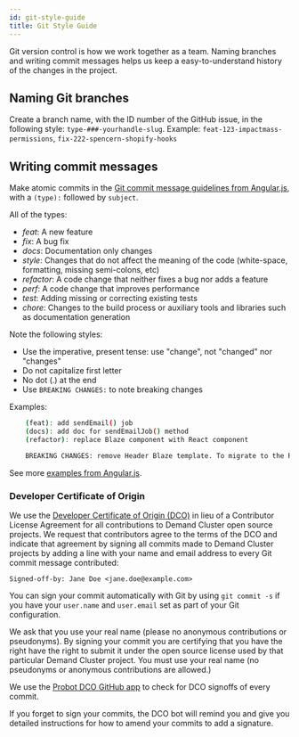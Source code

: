 ```yaml
---
id: git-style-guide
title: Git Style Guide
---
```

    
Git version control is how we work together as a team. Naming branches and writing commit messages helps us keep a easy-to-understand history of the changes in the project.

## Naming Git branches

Create a branch name, with the ID number of the GitHub issue, in the following style:
`type-###-yourhandle-slug`. Example: `feat-123-impactmass-permissions`, `fix-222-spencern-shopify-hooks`

## Writing commit messages

Make atomic commits in the [Git commit message guidelines from Angular.js](https://github.com/angular/angular.js/blob/master/DEVELOPERS.md#commits), with a `(type):` followed by `subject`.

All of the types:

- _feat_: A new feature
- _fix_: A bug fix
- _docs_: Documentation only changes
- _style_: Changes that do not affect the meaning of the code (white-space, formatting, missing semi-colons, etc)
- _refactor_: A code change that neither fixes a bug nor adds a feature
- _perf_: A code change that improves performance
- _test_: Adding missing or correcting existing tests
- _chore_: Changes to the build process or auxiliary tools and libraries such as documentation generation

Note the following styles:

- Use the imperative, present tense: use "change", not "changed" nor "changes"
- Do not capitalize first letter
- No dot (.) at the end
- Use `BREAKING CHANGES:` to note breaking changes

Examples:
```sh
    (feat): add sendEmail() job
    (docs): add doc for sendEmailJob() method
    (refactor): replace Blaze component with React component

    BREAKING CHANGES: remove Header Blaze template. To migrate to the React component, use HeaderComponent.
```
See more [examples from Angular.js](https://docs.google.com/document/d/1QrDFcIiPjSLDn3EL15IJygNPiHORgU1_OOAqWjiDU5Y/edit#heading=h.8sw072iehlhg).

### Developer Certificate of Origin
We use the [Developer Certificate of Origin (DCO)](https://developercertificate.org/) in lieu of a Contributor License Agreement for all contributions to Demand Cluster open source projects. We request that contributors agree to the terms of the DCO and indicate that agreement by signing all commits made to Demand Cluster projects by adding a line with your name and email address to every Git commit message contributed:
```
Signed-off-by: Jane Doe <jane.doe@example.com>
```

You can sign your commit automatically with Git by using `git commit -s` if you have your `user.name` and `user.email` set as part of your Git configuration.

We ask that you use your real name (please no anonymous contributions or pseudonyms). By signing your commit you are certifying that you have the right have the right to submit it under the open source license used by that particular Demand Cluster project. You must use your real name (no pseudonyms or anonymous contributions are allowed.)

We use the [Probot DCO GitHub app](https://github.com/apps/dco) to check for DCO signoffs of every commit.

If you forget to sign your commits, the DCO bot will remind you and give you detailed instructions for how to amend your commits to add a signature.
